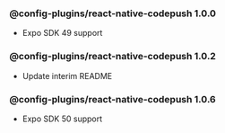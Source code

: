 ### @config-plugins/react-native-codepush 1.0.0

- Expo SDK 49 support

### @config-plugins/react-native-codepush 1.0.2

- Update interim README

### @config-plugins/react-native-codepush 1.0.6

- Expo SDK 50 support
